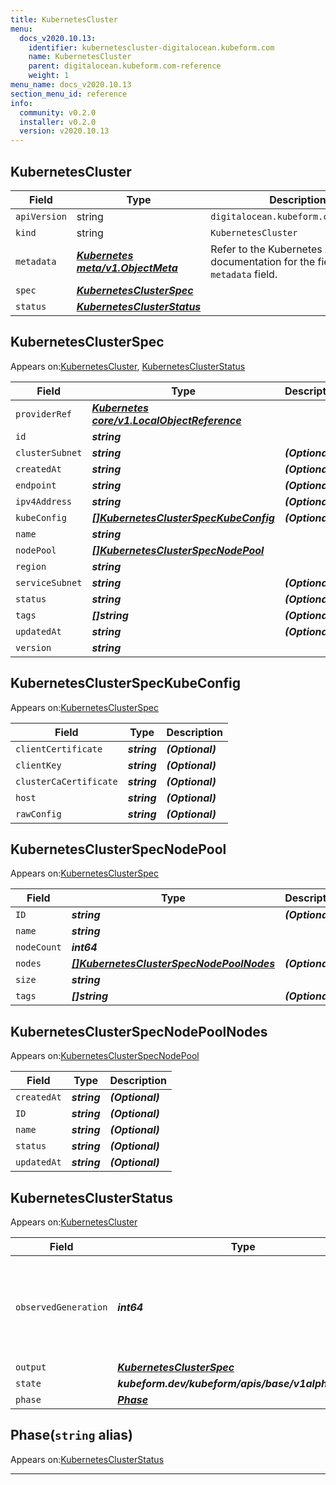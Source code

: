 ```yaml
---
title: KubernetesCluster
menu:
  docs_v2020.10.13:
    identifier: kubernetescluster-digitalocean.kubeform.com
    name: KubernetesCluster
    parent: digitalocean.kubeform.com-reference
    weight: 1
menu_name: docs_v2020.10.13
section_menu_id: reference
info:
  community: v0.2.0
  installer: v0.2.0
  version: v2020.10.13
---
```


## KubernetesCluster
| Field | Type | Description |
| ------ | ----- | ----------- |
| `apiVersion` | string | `digitalocean.kubeform.com/v1alpha1` |
|    `kind` | string | `KubernetesCluster` |
| `metadata` | ***[Kubernetes meta/v1.ObjectMeta](https://kubernetes.io/docs/reference/generated/kubernetes-api/v1.13/#objectmeta-v1-meta)***|Refer to the Kubernetes API documentation for the fields of the `metadata` field.|
| `spec` | ***[KubernetesClusterSpec](#kubernetesclusterspec)***||
| `status` | ***[KubernetesClusterStatus](#kubernetesclusterstatus)***||
## KubernetesClusterSpec

Appears on:[KubernetesCluster](#kubernetescluster), [KubernetesClusterStatus](#kubernetesclusterstatus)

| Field | Type | Description |
| ------ | ----- | ----------- |
| `providerRef` | ***[Kubernetes core/v1.LocalObjectReference](https://kubernetes.io/docs/reference/generated/kubernetes-api/v1.13/#localobjectreference-v1-core)***||
| `id` | ***string***||
| `clusterSubnet` | ***string***| ***(Optional)*** |
| `createdAt` | ***string***| ***(Optional)*** |
| `endpoint` | ***string***| ***(Optional)*** |
| `ipv4Address` | ***string***| ***(Optional)*** |
| `kubeConfig` | ***[[]KubernetesClusterSpecKubeConfig](#kubernetesclusterspeckubeconfig)***| ***(Optional)*** |
| `name` | ***string***||
| `nodePool` | ***[[]KubernetesClusterSpecNodePool](#kubernetesclusterspecnodepool)***||
| `region` | ***string***||
| `serviceSubnet` | ***string***| ***(Optional)*** |
| `status` | ***string***| ***(Optional)*** |
| `tags` | ***[]string***| ***(Optional)*** |
| `updatedAt` | ***string***| ***(Optional)*** |
| `version` | ***string***||
## KubernetesClusterSpecKubeConfig

Appears on:[KubernetesClusterSpec](#kubernetesclusterspec)

| Field | Type | Description |
| ------ | ----- | ----------- |
| `clientCertificate` | ***string***| ***(Optional)*** |
| `clientKey` | ***string***| ***(Optional)*** |
| `clusterCaCertificate` | ***string***| ***(Optional)*** |
| `host` | ***string***| ***(Optional)*** |
| `rawConfig` | ***string***| ***(Optional)*** |
## KubernetesClusterSpecNodePool

Appears on:[KubernetesClusterSpec](#kubernetesclusterspec)

| Field | Type | Description |
| ------ | ----- | ----------- |
| `ID` | ***string***| ***(Optional)*** |
| `name` | ***string***||
| `nodeCount` | ***int64***||
| `nodes` | ***[[]KubernetesClusterSpecNodePoolNodes](#kubernetesclusterspecnodepoolnodes)***| ***(Optional)*** |
| `size` | ***string***||
| `tags` | ***[]string***| ***(Optional)*** |
## KubernetesClusterSpecNodePoolNodes

Appears on:[KubernetesClusterSpecNodePool](#kubernetesclusterspecnodepool)

| Field | Type | Description |
| ------ | ----- | ----------- |
| `createdAt` | ***string***| ***(Optional)*** |
| `ID` | ***string***| ***(Optional)*** |
| `name` | ***string***| ***(Optional)*** |
| `status` | ***string***| ***(Optional)*** |
| `updatedAt` | ***string***| ***(Optional)*** |
## KubernetesClusterStatus

Appears on:[KubernetesCluster](#kubernetescluster)

| Field | Type | Description |
| ------ | ----- | ----------- |
| `observedGeneration` | ***int64***| ***(Optional)*** Resource generation, which is updated on mutation by the API Server.|
| `output` | ***[KubernetesClusterSpec](#kubernetesclusterspec)***| ***(Optional)*** |
| `state` | ***kubeform.dev/kubeform/apis/base/v1alpha1.State***| ***(Optional)*** |
| `phase` | ***[Phase](#phase)***| ***(Optional)*** |
## Phase(`string` alias)

Appears on:[KubernetesClusterStatus](#kubernetesclusterstatus)

---
